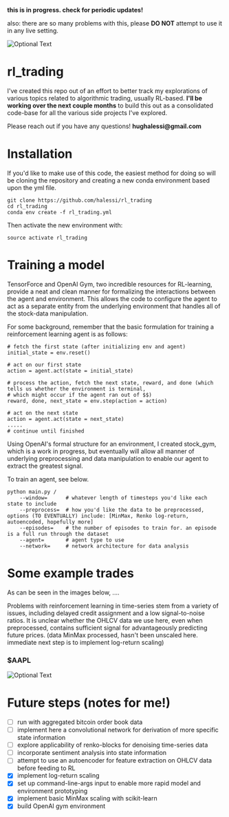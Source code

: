 **this is in progress. check for periodic updates!**

also: there are so many problems with this, please **DO NOT** attempt to use it in any live setting.

![Optional Text](../master/imgs/fomo.gif)

# rl_trading
I've created this repo out of an effort to better track my explorations of various topics related to algorithmic trading, usually RL-based. **I'll be working over the next couple months** to build this out as a consolidated code-base for all the various side projects I've explored. 

Please reach out if you have any questions!
__hughalessi@gmail.com__

# Installation
If you'd like to make use of this code, the easiest method for doing so will be cloning the repository and creating a new conda environment based upon the yml file. 

```
git clone https://github.com/halessi/rl_trading
cd rl_trading
conda env create -f rl_trading.yml
```

Then activate the new environment with:
```
source activate rl_trading
```

# Training a model
TensorForce and OpenAI Gym, two incredible resources for RL-learning, provide a neat and clean 
manner for formalizing the interactions between the agent and environment. This allows the code to configure the agent to act
as a separate entity from the underlying environment that handles all of the stock-data manipulation. 

For some background, remember that the basic formulation for training a reinforcement learning agent is as follows:
```
# fetch the first state (after initializing env and agent)
initial_state = env.reset()

# act on our first state
action = agent.act(state = initial_state)

# process the action, fetch the next state, reward, and done (which tells us whether the environment is terminal,
# which might occur if the agent ran out of $$)
reward, done, next_state = env.step(action = action)

# act on the next state
action = agent.act(state = next_state)
.....
# continue until finished
```

Using OpenAI's formal structure for an environment, I created stock_gym, which is a work in progress, but eventually will 
allow all manner of underlying preprocessing and data manipulation to enable our agent to extract the greatest signal.

To train an agent, see below. 

```
python main.py /
    --window=      # whatever length of timesteps you'd like each state to include
    --preprocess=  # how you'd like the data to be preprocessed, options (TO EVENTUALLY) include: [MinMax, Renko log-return, autoencoded, hopefully more]
    --episodes=    # the number of episodes to train for. an episode is a full run through the dataset
    --agent=       # agent type to use
    --network=     # network architecture for data analysis
```

# Some example trades
As can be seen in the images below, ....

Problems with reinforcement learning in time-series stem from a variety of issues, including delayed credit assignment and a low signal-to-noise ratios. It is unclear whether the OHLCV data we use here, even when preprocessed, contains sufficient signal for advantageously predicting future prices. (data MinMax processed, hasn't been unscaled here. immediate next step is to implement log-return scaling)

### $AAPL 
![Optional Text](../master/imgs/AAPL.png)

# Future steps (notes for me!)
- [ ] run with aggregated bitcoin order book data
- [ ] implement here a convolutional network for derivation of more specific state information
- [ ] explore applicability of renko-blocks for denoising time-series data
- [ ] incorporate sentiment analysis into state information
- [ ] attempt to use an autoencoder for feature extraction on OHLCV data before feeding to RL
- [X] implement log-return scaling
- [X] set up command-line-args input to enable more rapid model and environment prototyping
- [X] implement basic MinMax scaling with scikit-learn
- [X] build OpenAI gym environment
